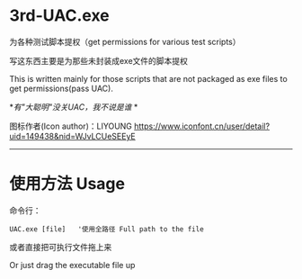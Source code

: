 # 3rd-UAC.exe
为各种测试脚本提权（get permissions for various test scripts）

写这东西主要是为那些未封装成exe文件的脚本提权

This is written mainly for those scripts that are not packaged as exe files to get permissions(pass UAC).

**有"大聪明"没关UAC，我不说是谁* *

图标作者(Icon author)：LIYOUNG
 https://www.iconfont.cn/user/detail?uid=149438&nid=WJvLCUeSEEyE

---
# 使用方法 Usage

命令行：

    UAC.exe [file]   '使用全路径 Full path to the file

或者直接把可执行文件拖上来

Or just drag the executable file up
